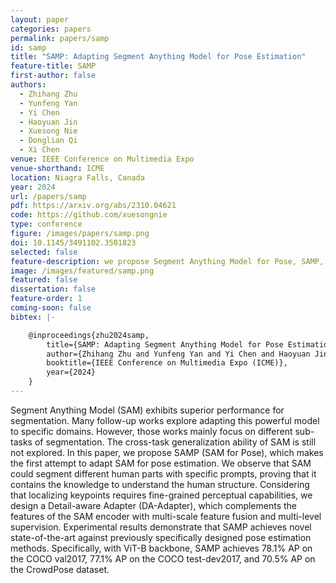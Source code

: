 ```yaml
---
layout: paper
categories: papers
permalink: papers/samp
id: samp
title: "SAMP: Adapting Segment Anything Model for Pose Estimation"
feature-title: SAMP
first-author: false
authors: 
  - Zhihang Zhu
  - Yunfeng Yan
  - Yi Chen  
  - Haoyuan Jin
  - Xuesong Nie
  - Donglian Qi
  - Xi Chen
venue: IEEE Conference on Multimedia Expo
venue-shorthand: ICME
location: Niagra Falls, Canada
year: 2024
url: /papers/samp
pdf: https://arxiv.org/abs/2310.04621
code: https://github.com/xuesongnie
type: conference
figure: /images/papers/samp.png
doi: 10.1145/3491102.3501823
selected: false
feature-description: we propose Segment Anything Model for Pose, SAMP, which makes the first attempt to adapt SAM for pose estimation
image: /images/featured/samp.png
featured: false
dissertation: false
feature-order: 1
coming-soon: false
bibtex: |-

    @inproceedings{zhu2024samp,
        title={SAMP: Adapting Segment Anything Model for Pose Estimation},
        author={Zhihang Zhu and Yunfeng Yan and Yi Chen and Haoyuan Jin and Xuesong Nie and Donglian Qi and Xi Chen},
        booktitle={IEEE Conference on Multimedia Expo (ICME)},
        year={2024}
    }
---
```


Segment Anything Model (SAM) exhibits superior performance for segmentation. 
Many follow-up works explore adapting this powerful model to specific domains. 
However, those works mainly focus on different sub-tasks of segmentation. 
The cross-task generalization ability of SAM is still not explored. 
In this paper, we propose SAMP (SAM for Pose), which makes the first attempt to adapt SAM for pose estimation. 
We observe that SAM could segment different human parts with specific prompts, proving that it contains the knowledge to understand the human structure. 
Considering that localizing keypoints requires fine-grained perceptual capabilities, we design a Detail-aware Adapter (DA-Adapter), which complements the features of the SAM encoder with multi-scale feature fusion and multi-level supervision. 
Experimental results demonstrate that SAMP achieves novel state-of-the-art against previously specifically designed pose estimation methods. 
Specifically, with ViT-B backbone, SAMP achieves 78.1% AP on the COCO val2017, 77.1% AP on the COCO test-dev2017, and 70.5% AP on the CrowdPose dataset.